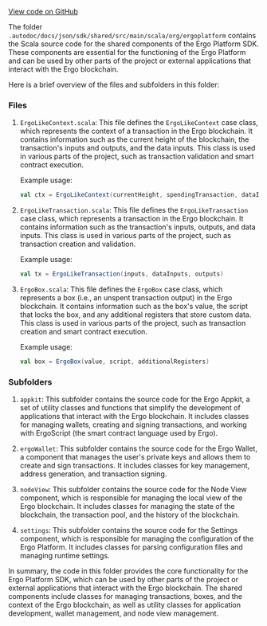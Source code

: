 [View code on GitHub](sigmastate-interpreterhttps://github.com/ScorexFoundation/sigmastate-interpreter/.autodoc/docs/json/sdk/shared/src/main/scala/org/ergoplatform)

The folder `.autodoc/docs/json/sdk/shared/src/main/scala/org/ergoplatform` contains the Scala source code for the shared components of the Ergo Platform SDK. These components are essential for the functioning of the Ergo Platform and can be used by other parts of the project or external applications that interact with the Ergo blockchain.

Here is a brief overview of the files and subfolders in this folder:

### Files

1. `ErgoLikeContext.scala`: This file defines the `ErgoLikeContext` case class, which represents the context of a transaction in the Ergo blockchain. It contains information such as the current height of the blockchain, the transaction's inputs and outputs, and the data inputs. This class is used in various parts of the project, such as transaction validation and smart contract execution.

   Example usage:

   ```scala
   val ctx = ErgoLikeContext(currentHeight, spendingTransaction, dataInputs)
   ```

2. `ErgoLikeTransaction.scala`: This file defines the `ErgoLikeTransaction` case class, which represents a transaction in the Ergo blockchain. It contains information such as the transaction's inputs, outputs, and data inputs. This class is used in various parts of the project, such as transaction creation and validation.

   Example usage:

   ```scala
   val tx = ErgoLikeTransaction(inputs, dataInputs, outputs)
   ```

3. `ErgoBox.scala`: This file defines the `ErgoBox` case class, which represents a box (i.e., an unspent transaction output) in the Ergo blockchain. It contains information such as the box's value, the script that locks the box, and any additional registers that store custom data. This class is used in various parts of the project, such as transaction creation and smart contract execution.

   Example usage:

   ```scala
   val box = ErgoBox(value, script, additionalRegisters)
   ```

### Subfolders

1. `appkit`: This subfolder contains the source code for the Ergo Appkit, a set of utility classes and functions that simplify the development of applications that interact with the Ergo blockchain. It includes classes for managing wallets, creating and signing transactions, and working with ErgoScript (the smart contract language used by Ergo).

2. `ergoWallet`: This subfolder contains the source code for the Ergo Wallet, a component that manages the user's private keys and allows them to create and sign transactions. It includes classes for key management, address generation, and transaction signing.

3. `nodeView`: This subfolder contains the source code for the Node View component, which is responsible for managing the local view of the Ergo blockchain. It includes classes for managing the state of the blockchain, the transaction pool, and the history of the blockchain.

4. `settings`: This subfolder contains the source code for the Settings component, which is responsible for managing the configuration of the Ergo Platform. It includes classes for parsing configuration files and managing runtime settings.

In summary, the code in this folder provides the core functionality for the Ergo Platform SDK, which can be used by other parts of the project or external applications that interact with the Ergo blockchain. The shared components include classes for managing transactions, boxes, and the context of the Ergo blockchain, as well as utility classes for application development, wallet management, and node view management.
